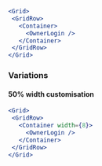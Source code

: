 ```jsx
<Grid>
 <GridRow>
   <Container>
     <OwnerLogin />
   </Container>
 </GridRow>
</Grid>
```

### Variations

#### 50% width customisation

```jsx
<Grid>
 <GridRow>
   <Container width={8}>
     <OwnerLogin />
   </Container>
 </GridRow>
</Grid>
```
